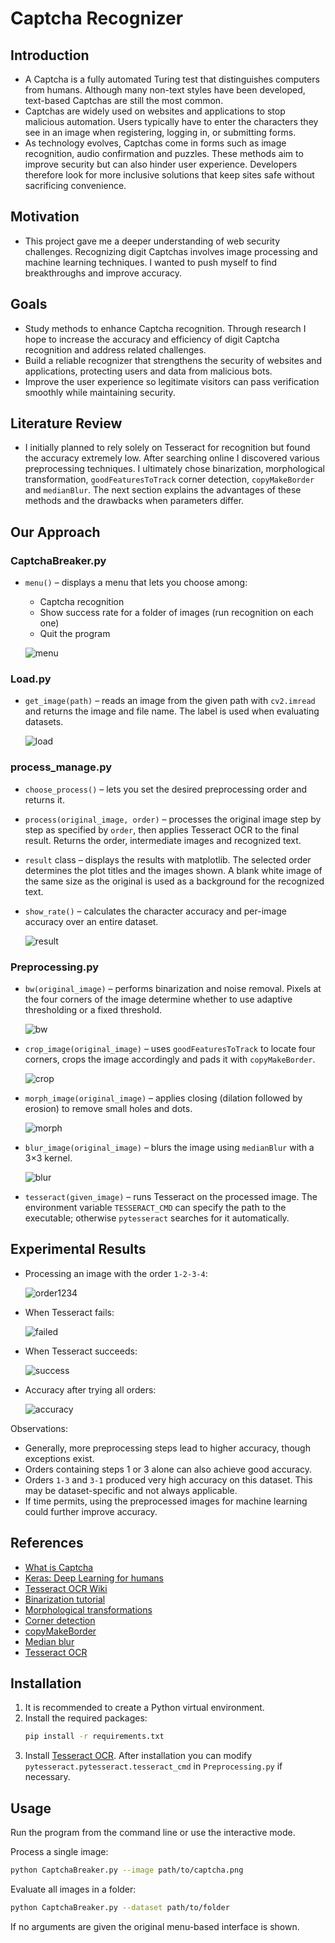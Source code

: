# Captcha Recognizer

## Introduction

- A Captcha is a fully automated Turing test that distinguishes computers from humans. Although many non-text styles have been developed, text-based Captchas are still the most common.
- Captchas are widely used on websites and applications to stop malicious automation. Users typically have to enter the characters they see in an image when registering, logging in, or submitting forms.
- As technology evolves, Captchas come in forms such as image recognition, audio confirmation and puzzles. These methods aim to improve security but can also hinder user experience. Developers therefore look for more inclusive solutions that keep sites safe without sacrificing convenience.

## Motivation

- This project gave me a deeper understanding of web security challenges. Recognizing digit Captchas involves image processing and machine learning techniques. I wanted to push myself to find breakthroughs and improve accuracy.

## Goals

- Study methods to enhance Captcha recognition. Through research I hope to increase the accuracy and efficiency of digit Captcha recognition and address related challenges.
- Build a reliable recognizer that strengthens the security of websites and applications, protecting users and data from malicious bots.
- Improve the user experience so legitimate visitors can pass verification smoothly while maintaining security.

## Literature Review

- I initially planned to rely solely on Tesseract for recognition but found the accuracy extremely low. After searching online I discovered various preprocessing techniques. I ultimately chose binarization, morphological transformation, `goodFeaturesToTrack` corner detection, `copyMakeBorder` and `medianBlur`. The next section explains the advantages of these methods and the drawbacks when parameters differ.

## Our Approach

### CaptchaBreaker.py

- `menu()` – displays a menu that lets you choose among:
  - Captcha recognition
  - Show success rate for a folder of images (run recognition on each one)
  - Quit the program
  
  ![menu](https://github.com/lukeyu1025/CaptchaReader/assets/74660025/1ed8e644-86ca-4b1e-885a-39cd4f6fca0a)

### Load.py

- `get_image(path)` – reads an image from the given path with `cv2.imread` and returns the image and file name. The label is used when evaluating datasets.

  ![load](https://github.com/lukeyu1025/CaptchaReader/assets/74660025/d8511582-5c29-4ac9-9ba0-110f9b9a4711)

### process_manage.py

- `choose_process()` – lets you set the desired preprocessing order and returns it.
- `process(original_image, order)` – processes the original image step by step as specified by `order`, then applies Tesseract OCR to the final result. Returns the order, intermediate images and recognized text.
- `result` class – displays the results with matplotlib. The selected order determines the plot titles and the images shown. A blank white image of the same size as the original is used as a background for the recognized text.
- `show_rate()` – calculates the character accuracy and per-image accuracy over an entire dataset.

  ![result](https://github.com/lukeyu1025/CaptchaReader/assets/74660025/e6b996d5-cee7-4a47-9507-70c61cc174b7)

### Preprocessing.py

- `bw(original_image)` – performs binarization and noise removal. Pixels at the four corners of the image determine whether to use adaptive thresholding or a fixed threshold.

  ![bw](https://github.com/lukeyu1025/CaptchaReader/assets/74660025/ed6531c8-ad9c-4f45-952a-453eb99335d4)

- `crop_image(original_image)` – uses `goodFeaturesToTrack` to locate four corners, crops the image accordingly and pads it with `copyMakeBorder`.

  ![crop](https://github.com/lukeyu1025/CaptchaReader/assets/74660025/380df829-9371-4ac5-a672-13f35d3a096b)

- `morph_image(original_image)` – applies closing (dilation followed by erosion) to remove small holes and dots.

  ![morph](https://github.com/lukeyu1025/CaptchaReader/assets/74660025/1ee6e7eb-f065-43dd-baa5-0d9d077c4373)

- `blur_image(original_image)` – blurs the image using `medianBlur` with a 3×3 kernel.

  ![blur](https://github.com/lukeyu1025/CaptchaReader/assets/74660025/0cbf13b9-442d-4de0-8122-fc8cb77b4ee1)

- `tesseract(given_image)` – runs Tesseract on the processed image. The environment variable `TESSERACT_CMD` can specify the path to the executable; otherwise `pytesseract` searches for it automatically.

## Experimental Results

- Processing an image with the order `1-2-3-4`:

  ![order1234](https://github.com/lukeyu1025/CaptchaReader/assets/74660025/44e54142-1f67-416c-adfd-3c59d57c153d)

- When Tesseract fails:

  ![failed](https://github.com/lukeyu1025/CaptchaReader/assets/74660025/877af4ba-68ca-42f5-9b94-94a76810ec05)

- When Tesseract succeeds:

  ![success](https://github.com/lukeyu1025/CaptchaReader/assets/74660025/9616f533-fae7-4279-9ed7-7615839cfb53)

- Accuracy after trying all orders:

  ![accuracy](https://github.com/lukeyu1025/CaptchaReader/assets/74660025/080f3b41-bf3b-4372-9e3a-bdd5d5bfc5c4)

Observations:

- Generally, more preprocessing steps lead to higher accuracy, though exceptions exist.
- Orders containing steps 1 or 3 alone can also achieve good accuracy.
- Orders `1-3` and `3-1` produced very high accuracy on this dataset. This may be dataset-specific and not always applicable.
- If time permits, using the preprocessed images for machine learning could further improve accuracy.

## References

- [What is Captcha](https://zh.wikipedia.org/zh-tw/%E9%AA%8C%E8%AF%81%E7%A0%81)
- [Keras: Deep Learning for humans](https://keras.io/)
- [Tesseract OCR Wiki](https://github.com/UB-Mannheim/tesseract/wiki)
- [Binarization tutorial](https://steam.oxxostudio.tw/category/python/ai/opencv-threshold.html)
- [Morphological transformations](https://blog.csdn.net/qq_36560894/article/details/107667211)
- [Corner detection](https://blog.csdn.net/guduruyu/article/details/69537083)
- [copyMakeBorder](https://blog.csdn.net/qq_36560894/article/details/105416273)
- [Median blur](https://blog.csdn.net/A_Z666666/article/details/81324288)
- [Tesseract OCR](https://github.com/tesseract-ocr/tesseract)

## Installation
1. It is recommended to create a Python virtual environment.
2. Install the required packages:
   ```bash
   pip install -r requirements.txt
   ```
3. Install [Tesseract OCR](https://github.com/tesseract-ocr/tesseract). After installation you can modify `pytesseract.pytesseract.tesseract_cmd` in `Preprocessing.py` if necessary.

## Usage
Run the program from the command line or use the interactive mode.

Process a single image:
```bash
python CaptchaBreaker.py --image path/to/captcha.png
```

Evaluate all images in a folder:
```bash
python CaptchaBreaker.py --dataset path/to/folder
```

If no arguments are given the original menu-based interface is shown.
